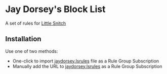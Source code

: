 # Jay Dorsey's Block List

A set of rules for [Little Snitch](https://www.obdev.at/products/littlesnitch/index.html)

## Installation

Use one of two methods:

- One-click to import <a href="x-littlesnitch:subscribe-rules?url=https%3A%2F%2fraw.githubusercontent.com%2Fjaydorsey%2Flittle_snitch_rules%2Fmaster%2Fjaydorsey.lsrules">jaydorsey.lsrules</a> file as a Rule Group Subscription
- Manually add the URL to [jaydorsey.lsrules](https://raw.githubusercontent.com/jaydorsey/little_snitch_rules/master/jaydorsey.lsrules) as a Rule Group Subscription
